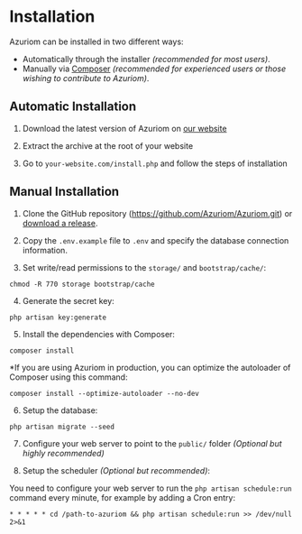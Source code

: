 # Installation

Azuriom can be installed in two different ways:

- Automatically through the installer _(recommended for most users)_. 
- Manually via [Composer](https://getcomposer.org/) _(recommended for experienced users or those wishing to contribute to Azuriom)_.

## Automatic Installation

1. Download the latest version of Azuriom on [our website](https://azuriom.com/download)

2. Extract the archive at the root of your website

3. Go to `your-website.com/install.php` and follow the steps of installation

## Manual Installation

1. Clone the GitHub repository (https://github.com/Azuriom/Azuriom.git) or [download a release](https://github.com/Azuriom/Azuriom/release).

2. Copy the `.env.example` file to `.env` and specify the database connection information.

3. Set write/read permissions to the `storage/` and `bootstrap/cache/`:
```
chmod -R 770 storage bootstrap/cache
```

4. Generate the secret key:
```
php artisan key:generate
```

5. Install the dependencies with Composer:
```
composer install
```

  *If you are using Azuriom in production, you can optimize the autoloader of Composer using this command:
```
composer install --optimize-autoloader --no-dev
```

6. Setup the database:
```
php artisan migrate --seed
```

7. Configure your web server to point to the `public/` folder _(Optional but highly recommended)_

8. Setup the scheduler _(Optional but recommended)_:

You need to configure your web server to run the `php artisan schedule:run` command every minute, for example by adding a Cron entry:
 ```
* * * * * cd /path-to-azuriom && php artisan schedule:run >> /dev/null 2>&1
 ```